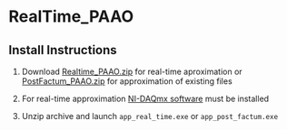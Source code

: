 # RealTime_PAAO

## Install Instructions

1. Download [Realtime_PAAO.zip](https://github.com/LZP-2020-1-0200/RealTime_PAAO/releases/latest/download/Realtime_PAAO.zip) for real-time aproximation or [PostFactum_PAAO.zip](https://github.com/LZP-2020-1-0200/RealTime_PAAO/releases/latest/download/PostFactum_PAAO.zip) for approximation of existing files

2. For real-time approximation [NI-DAQmx software](https://www.ni.com/en-us/support/downloads/drivers/download.ni-daqmx.html#445931) must be installed

3. Unzip archive and launch `app_real_time.exe` or `app_post_factum.exe`